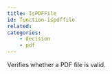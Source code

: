 ```yaml
---
title: IsPDFFile
id: function-ispdffile
related:
categories:
    - decision
    - pdf
---
```


Verifies whether a PDF file is valid.